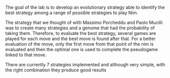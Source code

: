 The goal of the lab is to develop an evolutionary strategy able to identify the best strategy among a range of possible strategies to play Nim.

The strategy that we thought of with Massimo Porcheddu and Paolo Mucilli  was to create many strategies and a genome that had the probability of taking them.
Therefore, to evaluate the best strategy, several games are played for each move and the best move is found after that.
For a better evaluation of the move, only the first move from that point of the nim is evaluated and then the optimal one is used to complete the pseudogame linked to that move.

There are currently 7 strategies implemented and although very simple, with the right combination they produce good results